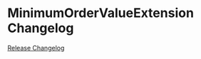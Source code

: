 # MinimumOrderValueExtension Changelog

[Release Changelog](https://github.com/spryker/minimum-order-value-extension/releases)
